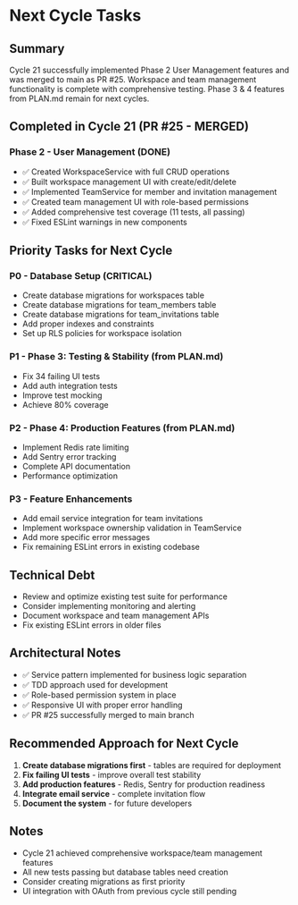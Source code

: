 # Next Cycle Tasks

## Summary
Cycle 21 successfully implemented Phase 2 User Management features and was merged to main as PR #25. Workspace and team management functionality is complete with comprehensive testing. Phase 3 & 4 features from PLAN.md remain for next cycles.

## Completed in Cycle 21 (PR #25 - MERGED)

### Phase 2 - User Management (DONE)
- ✅ Created WorkspaceService with full CRUD operations
- ✅ Built workspace management UI with create/edit/delete
- ✅ Implemented TeamService for member and invitation management
- ✅ Created team management UI with role-based permissions
- ✅ Added comprehensive test coverage (11 tests, all passing)
- ✅ Fixed ESLint warnings in new components

## Priority Tasks for Next Cycle

### P0 - Database Setup (CRITICAL)
- Create database migrations for workspaces table
- Create database migrations for team_members table
- Create database migrations for team_invitations table
- Add proper indexes and constraints
- Set up RLS policies for workspace isolation

### P1 - Phase 3: Testing & Stability (from PLAN.md)
- Fix 34 failing UI tests
- Add auth integration tests
- Improve test mocking
- Achieve 80% coverage

### P2 - Phase 4: Production Features (from PLAN.md)
- Implement Redis rate limiting
- Add Sentry error tracking
- Complete API documentation
- Performance optimization

### P3 - Feature Enhancements
- Add email service integration for team invitations
- Implement workspace ownership validation in TeamService
- Add more specific error messages
- Fix remaining ESLint errors in existing codebase

## Technical Debt
- Review and optimize existing test suite for performance
- Consider implementing monitoring and alerting
- Document workspace and team management APIs
- Fix existing ESLint errors in older files

## Architectural Notes
- ✅ Service pattern implemented for business logic separation
- ✅ TDD approach used for development
- ✅ Role-based permission system in place
- ✅ Responsive UI with proper error handling
- ✅ PR #25 successfully merged to main branch

## Recommended Approach for Next Cycle
1. **Create database migrations first** - tables are required for deployment
2. **Fix failing UI tests** - improve overall test stability
3. **Add production features** - Redis, Sentry for production readiness
4. **Integrate email service** - complete invitation flow
5. **Document the system** - for future developers

## Notes
- Cycle 21 achieved comprehensive workspace/team management features
- All new tests passing but database tables need creation
- Consider creating migrations as first priority
- UI integration with OAuth from previous cycle still pending
